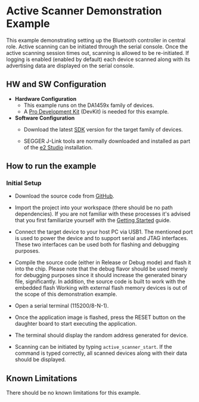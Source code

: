 # Active Scanner Demonstration Example

This example demonstrating setting up the Bluetooth controller in central role. Active scanning can be initiated through the serial console. Once the active scanning session times out, scanning is allowed to be re-initiated. If logging is enabled (enabled by default) each device scanned along with its advertising data are displayed on the serial console.

## HW and SW Configuration

  - **Hardware Configuration**
    - This example runs on the DA1459x family of devices.
    - A [Pro Development Kit](https://www.renesas.com/us/en/products/wireless-connectivity/bluetooth-low-energy/da14592-016fdevkt-p-smartbond-da14592-bluetooth-low-energy-52-soc-development-kit-pro) (DevKit) is needed for this example.
  - **Software Configuration**
    - Download the latest [SDK](https://www.renesas.com/us/en/products/wireless-connectivity/bluetooth-low-energy/da14592-smartbond-multi-core-bluetooth-le-52-soc-embedded-flash?gad_source=1) version for the target family of devices.

    - SEGGER J-Link tools are normally downloaded and installed as part of the [e2 Studio](https://www.renesas.com/us/en/software-tool/smartbond-development-tools) installation.

## How to run the example

### Initial Setup

- Download the source code from [GitHub](https://github.com/dialog-semiconductor/BLE_SDK10_DA1459x_examples). 
- Import the project into your workspace (there should be no path dependencies). If you are not familiar with these processes it's advised that you first familiarize yourself with the [Getting Started](https://lpccs-docs.renesas.com/um-b-166-da1459x_getting_started/index.html) guide.
- Connect the target device to your host PC via USB1. The mentioned port is used to power the device and to support serial and JTAG interfaces. These two interfaces can be used both for flashing and debugging purposes.
- Compile the source code (either in Release or Debug mode) and flash it into the chip. Please note that the debug flavor should be used merely for debugging purposes since it should increase the generated binary file, significantly. In addition, the source code is built to work with the embedded flash Working with external flash memory devices is out of the scope of this demonstration example.  
- Open a serial terminal (115200/8-N-1).
- Once the application image is flashed, press the RESET button on the daughter board to start executing the application. 

- The terminal should display the random address generated for device.

- Scanning can be initiated by typing `active_scanner_start`. If the command is typed correctly, all scanned devices along with their data should be displayed. 

## Known Limitations

There should be no known limitations for this example.
